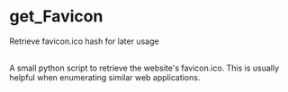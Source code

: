 # get_Favicon
Retrieve favicon.ico hash for later usage

<br />
A small python script to retrieve the website's favicon.ico. This is usually helpful when enumerating similar web applications.


